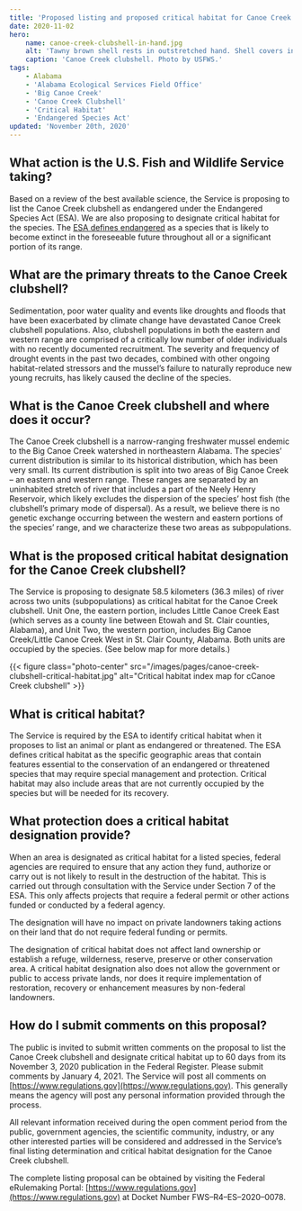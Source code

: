 ```yaml
---
title: 'Proposed listing and proposed critical habitat for Canoe Creek clubshell'
date: 2020-11-02
hero:
    name: canoe-creek-clubshell-in-hand.jpg
    alt: 'Tawny brown shell rests in outstretched hand. Shell covers index and middle fingers.'
    caption: 'Canoe Creek clubshell. Photo by USFWS.'
tags:
    - Alabama
    - 'Alabama Ecological Services Field Office'
    - 'Big Canoe Creek' 
    - 'Canoe Creek Clubshell'
    - 'Critical Habitat'
    - 'Endangered Species Act'
updated: 'November 20th, 2020'
---
```


## What action is the U.S. Fish and Wildlife Service taking? 

Based on a review of the best available science, the Service is proposing to list the Canoe Creek clubshell as endangered under the Endangered Species Act (ESA). We are also proposing to designate critical habitat for the species. The [ESA defines endangered](https://www.fws.gov/endangered/esa-library/pdf/ESA_basics.pdf) as a species that is likely to become extinct in the foreseeable future throughout all or a significant portion of its range.

## What are the primary threats to the Canoe Creek clubshell?

Sedimentation, poor water quality and events like droughts and floods that have been exacerbated by climate change have devastated Canoe Creek clubshell populations. Also, clubshell populations in both the eastern and western range are comprised of a critically low number of older individuals with no recently documented recruitment. The severity and frequency of drought events in the past two decades, combined with other ongoing habitat-related stressors and the mussel’s failure to naturally reproduce new young recruits, has likely caused the decline of the species.

## What is the Canoe Creek clubshell and where does it occur? 

The Canoe Creek clubshell is a narrow-ranging freshwater mussel endemic to the Big Canoe Creek watershed in northeastern Alabama. The species’ current distribution is similar to its historical distribution, which has been very small. Its current distribution is split into two areas of Big Canoe Creek – an eastern and western range. These ranges are separated by an uninhabited stretch of river that includes a part of the Neely Henry Reservoir, which likely excludes the dispersion of the species’ host fish (the clubshell’s primary mode of dispersal). As a result, we believe there is no genetic exchange occurring between the western and eastern portions of the species’ range, and we characterize these two areas as subpopulations. 

## What is the proposed critical habitat designation for the Canoe Creek clubshell? 

The Service is proposing to designate 58.5 kilometers (36.3 miles) of river across two units (subpopulations) as critical habitat for the Canoe Creek clubshell. Unit One, the eastern portion, includes Little Canoe Creek East (which serves as a county line between Etowah and St. Clair counties, Alabama), and Unit Two, the western portion, includes Big Canoe Creek/Little Canoe Creek West in St. Clair County, Alabama. Both units are occupied by the species. (See below map for more details.)

{{< figure class="photo-center" src="/images/pages/canoe-creek-clubshell-critical-habitat.jpg" alt="Critical habitat index map for cCanoe Creek clubshell" >}}

## What is critical habitat? 

The Service is required by the ESA to identify critical habitat when it proposes to list an animal or plant as endangered or threatened. The ESA defines critical habitat as the specific geographic areas that contain features essential to the conservation of an endangered or threatened species that may require special management and protection. Critical habitat may also include areas that are not currently occupied by the species but will be needed for its recovery.

## What protection does a critical habitat designation provide? 

When an area is designated as critical habitat for a listed species, federal agencies are required to ensure that any action they fund, authorize or carry out is not likely to result in the destruction of the habitat. This is carried out through consultation with the Service under Section 7 of the ESA. This only affects projects that require a federal permit or other actions funded or conducted by a federal agency.  

The designation will have no impact on private landowners taking actions on their land that do not require federal funding or permits. 

The designation of critical habitat does not affect land ownership or establish a refuge, wilderness, reserve, preserve or other conservation area. A critical habitat designation also does not allow the government or public to access private lands, nor does it require implementation of restoration, recovery or enhancement measures by non-federal landowners. 

## How do I submit comments on this proposal?

The public is invited to submit written comments on the proposal to list the Canoe Creek clubshell and designate critical habitat up to 60 days from its November 3, 2020 publication in the Federal Register. Please submit comments by January 4, 2021. The Service will post all comments on [https://www.regulations.gov](https://www.regulations.gov). This generally means the agency will post any personal information provided through the process. 

All relevant information received during the open comment period from the public, government agencies, the scientific community, industry, or any other interested parties will be considered and addressed in the Service’s final listing determination and critical habitat designation for the Canoe Creek clubshell. 

The complete listing proposal can be obtained by visiting the Federal eRulemaking Portal: [https://www.regulations.gov](https://www.regulations.gov) at Docket Number FWS–R4–ES–2020–0078.
